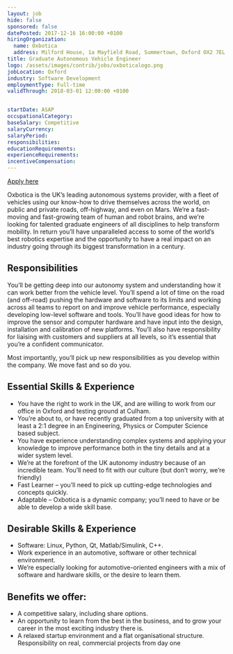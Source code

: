 ```yaml
---
layout: job
hide: false
sponsored: false
datePosted: 2017-12-16 16:00:00 +0100
hiringOrganization:
  name: Oxbotica
  address: Milford House, 1a Mayfield Road, Summertown, Oxford OX2 7EL
title: Graduate Autonomous Vehicle Engineer
logo: /assets/images/contrib/jobs/oxboticalogo.png
jobLocation: Oxford
industry: Software Development
employmentType: Full-time
validThrough: 2018-03-01 12:00:00 +0100


startDate: ASAP
occupationalCategory:
baseSalary: Competitive
salaryCurrency:
salaryPeriod:
responsibilities:
educationRequirements:
experienceRequirements:
incentiveCompensation:
---
```



<a class="btn btn--dark" href="https://www.oxbotica.ai/jobs/graduate-autonomous-vehicle-engineer/">
    Apply here
</a>

Oxbotica is the UK’s leading autonomous systems provider, with a fleet of vehicles using our know-how to drive themselves across the world, on public and private roads, off-highway, and even on Mars. We’re a fast-moving and fast-growing team of human and robot brains, and we’re looking for talented graduate engineers of all disciplines to help transform mobility.
In return you’ll have unparalleled access to some of the world’s best robotics expertise and the opportunity to have a real impact on an industry going through its biggest transformation in a century.

## Responsibilities

You’ll be getting deep into our autonomy system and understanding how it can work better from the vehicle level. You’ll spend a lot of time on the road (and off-road) pushing the hardware and software to its limits and working across all teams to report on and improve vehicle performance, especially developing low-level software and tools. You’ll have good ideas for how to improve the sensor and computer hardware and have input into the design, installation and calibration of new platforms. You’ll also have responsibility for liaising with customers and suppliers at all levels, so it’s essential that you’re a confident communicator.

Most importantly, you’ll pick up new responsibilities as you develop within the company. We move fast and so do you.

## Essential Skills & Experience

- You have the right to work in the UK, and are willing to work from our office in Oxford and testing ground at Culham.
- You’re about to, or have recently graduated from a top university with at least a 2:1 degree in an Engineering, Physics or Computer Science based subject.
- You have experience understanding complex systems and applying your knowledge to improve performance both in the tiny details and at a wider system level.
- We’re at the forefront of the UK autonomy industry because of an incredible team. You’ll need to fit with our culture (but don’t worry, we’re friendly)
- Fast Learner – you’ll need to pick up cutting-edge technologies and concepts quickly.
- Adaptable – Oxbotica is a dynamic company; you’ll need to have or be able to develop a wide skill base.

## Desirable Skills & Experience

- Software: Linux, Python, Qt, Matlab/Simulink, C++.
- Work experience in an automotive, software or other technical environment.
- We’re especially looking for automotive-oriented engineers with a mix of software and hardware skills, or the desire to learn them.

## Benefits we offer:

- A competitive salary, including share options.
- An opportunity to learn from the best in the business, and to grow your career in the most exciting industry there is.
- A relaxed startup environment and a flat organisational structure.
Responsibility on real, commercial projects from day one
